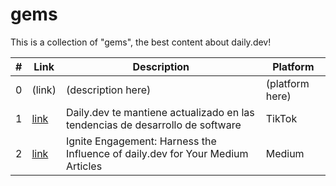 # gems
This is a collection of "gems", the best content about daily.dev!



|#| Link | Description | Platform|
|---| ------------------- | --- | --- |
|0| (link) | (description here) | (platform here) |
|1| [link](https://www.tiktok.com/@gndx.io/video/7135833696250252550) | Daily.dev te mantiene actualizado en las tendencias de desarrollo de software | TikTok |
|2| [link](https://app.daily.dev/posts/xuuByKLKG) | Ignite Engagement: Harness the Influence of daily.dev for Your Medium Articles | Medium |

